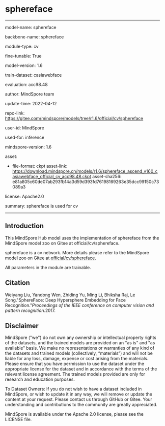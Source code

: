 # sphereface

---

model-name: sphereface

backbone-name: sphereface

module-type: cv

fine-tunable: True

model-version: 1.6

train-dataset: casiawebface

evaluation: acc98.48

author: MindSpore team

update-time: 2022-04-12

repo-link: <https://gitee.com/mindspore/models/tree/r1.6/official/cv/sphereface>

user-id: MindSpore

used-for: inference

mindspore-version: 1.6

asset:

-
    file-format: ckpt
    asset-link: <https://download.mindspore.cn/models/r1.6/sphereface_ascend_v160_casiawebface_official_cv_acc98.48.ckpt>
    asset-sha256: e81a805c60de07ab293fb14a3d59d393fd76198169263e35dcc99150c73089a3

license: Apache2.0

summary: sphereface is used for cv

---

## Introduction

This MindSpore Hub model uses the implementation of sphereface from the MindSpore model zoo on Gitee at official/cv/sphereface.

sphereface is a cv network. More details please refer to the MindSpore model zoo on Gitee at [official/cv/sphereface](https://gitee.com/mindspore/models/blob/r1.6/official/cv/sphereface/README.md).

All parameters in the module are trainable.

## Citation

Weiyang Liu, Yandong Wen, Zhiding Yu, Ming Li, Bhiksha Raj, Le Song."SphereFace: Deep Hypersphere Embedding for Face Recognition."*Proceedings of the IEEE conference on computer vision and pattern recognition*.2017.

## Disclaimer

MindSpore ("we") do not own any ownership or intellectual property rights of the datasets, and the trained models are provided on an "as is" and "as available" basis. We make no representations or warranties of any kind of the datasets and trained models (collectively, “materials”) and will not be liable for any loss, damage, expense or cost arising from the materials. Please ensure that you have permission to use the dataset under the appropriate license for the dataset and in accordance with the terms of the relevant license agreement. The trained models provided are only for research and education purposes.

To Dataset Owners: If you do not wish to have a dataset included in MindSpore, or wish to update it in any way, we will remove or update the content at your request. Please contact us through GitHub or Gitee. Your understanding and contributions to the community are greatly appreciated.

MindSpore is available under the Apache 2.0 license, please see the LICENSE file.
